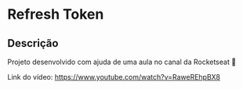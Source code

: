# Refresh Token

## Descrição

Projeto desenvolvido com ajuda de uma aula no canal da Rocketseat 🚀

Link do vídeo: https://www.youtube.com/watch?v=RaweREhpBX8
